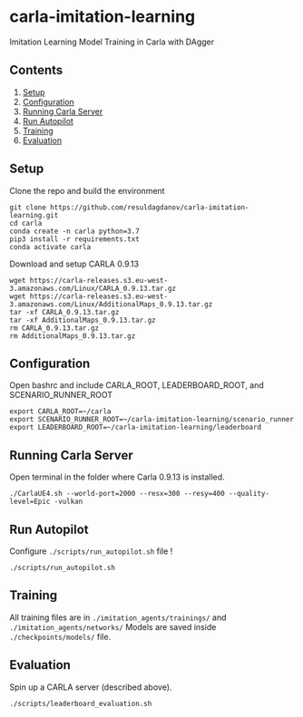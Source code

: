 # carla-imitation-learning
Imitation Learning Model Training in Carla with DAgger

## Contents
1. [Setup](#setup)
2. [Configuration](#configuration)
2. [Running Carla Server](#running-carla-server)
4. [Run Autopilot](#run-autopilot)
5. [Training](#training)
6. [Evaluation](#evaluation)

## Setup
Clone the repo and build the environment

```Shell
git clone https://github.com/resuldagdanov/carla-imitation-learning.git
cd carla
conda create -n carla python=3.7
pip3 install -r requirements.txt
conda activate carla
```

Download and setup CARLA 0.9.13
```Shell
wget https://carla-releases.s3.eu-west-3.amazonaws.com/Linux/CARLA_0.9.13.tar.gz
wget https://carla-releases.s3.eu-west-3.amazonaws.com/Linux/AdditionalMaps_0.9.13.tar.gz
tar -xf CARLA_0.9.13.tar.gz
tar -xf AdditionalMaps_0.9.13.tar.gz
rm CARLA_0.9.13.tar.gz
rm AdditionalMaps_0.9.13.tar.gz
```

## Configuration
Open bashrc and include CARLA_ROOT, LEADERBOARD_ROOT, and SCENARIO_RUNNER_ROOT
```Shell
export CARLA_ROOT=~/carla
export SCENARIO_RUNNER_ROOT=~/carla-imitation-learning/scenario_runner
export LEADERBOARD_ROOT=~/carla-imitation-learning/leaderboard
```

## Running Carla Server
Open terminal in the folder where Carla 0.9.13 is installed.
```Shell
./CarlaUE4.sh --world-port=2000 --resx=300 --resy=400 --quality-level=Epic -vulkan
```

## Run Autopilot
Configure ```./scripts/run_autopilot.sh``` file !
```Shell
./scripts/run_autopilot.sh
```

## Training
All training files are in ```./imitation_agents/trainings/``` and ```./imitation_agents/networks/```
Models are saved inside ```./checkpoints/models/``` file.

## Evaluation
Spin up a CARLA server (described above).
```Shell
./scripts/leaderboard_evaluation.sh
```